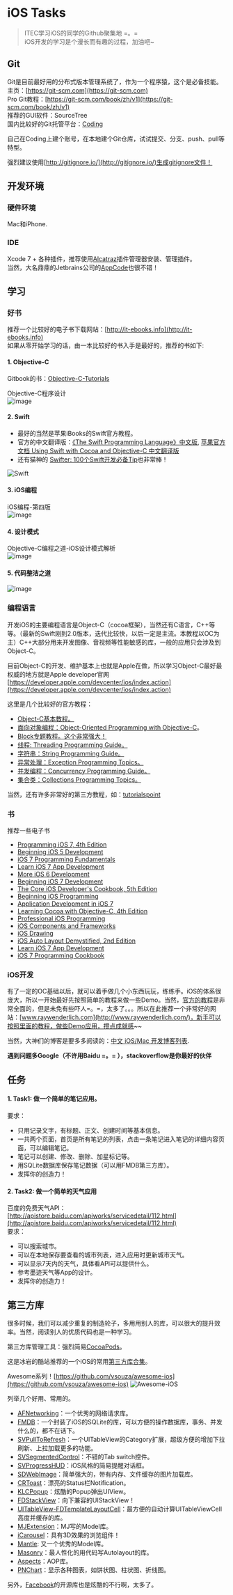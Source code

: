 # iOS Tasks

>ITEC学习iOS的同学的Github聚集地 =。=  
>iOS开发的学习是个漫长而有趣的过程，加油吧~
	
## Git
Git是目前最好用的分布式版本管理系统了，作为一个程序猿，这个是必备技能。  
主页：[https://git-scm.com](https://git-scm.com)  
Pro Git教程：[https://git-scm.com/book/zh/v1](https://git-scm.com/book/zh/v1)  
推荐的GUI软件：SourceTree  
国内比较好的Git托管平台：[Coding](https://git-scm.com/book/zh/v1)

自己在Coding上建个账号，在本地建个Git仓库，试试提交、分支、push、pull等特型。

强烈建议使用[http://gitignore.io/](http://gitignore.io/)生成gitignore文件！

## 开发环境
### 硬件环境
Mac和iPhone.

### IDE
Xcode 7 + 各种插件，推荐使用[Alcatraz](http://alcatraz.io/)插件管理器安装、管理插件。  
当然，大名鼎鼎的Jetbrains公司的[AppCode](https://www.jetbrains.com/objc)也很不错！


## 学习
### 好书
推荐一个比较好的电子书下载网站：[http://it-ebooks.info](http://it-ebooks.info)  
如果从零开始学习的话，由一本比较好的书入手是最好的，推荐的书如下:

#### 1. Objective-C

Gitbook的书：[Objective-C-Tutorials](https://www.gitbook.com/book/tangjr/objective-c-tutorials/details)

Objective-C程序设计  
![image](http://7nj2iz.com1.z0.glb.clouddn.com/github_ios_tasks_1.jpg?imageView2/0/w/200/h/200)

#### 2. Swift 
* 最好的当然是苹果iBooks的Swift官方教程。
* 官方的中文翻译版：[《The Swift Programming Language》中文版](https://www.gitbook.com/book/numbbbbb/-the-swift-programming-language-/details), [
苹果官方文档 Using Swift with Cocoa and Objective-C 中文翻译版](https://www.gitbook.com/book/mengxiangpingx/using-swift-with-cocoa-and-objective-c/details)
* 还有猫神的 [Swifter: 100个Swift开发必备Tip](http://product.dangdang.com/23695580.html)也非常棒！

![Swift](http://7nj2iz.com1.z0.glb.clouddn.com/github_ios_tasks_6.jpg?imageView2/0/w/200/h/200)

#### 3. iOS编程
iOS编程-第四版  
![image](http://7nj2iz.com1.z0.glb.clouddn.com/github_ios_tasks_2.jpg?imageView2/0/w/200/h/200)

#### 4. 设计模式
Objective-C编程之道-iOS设计模式解析  
![image](http://7nj2iz.com1.z0.glb.clouddn.com/github_ios_tasks_4.jpg?imageView2/0/w/200/h/200)

#### 5. 代码整洁之道
![image](http://7nj2iz.com1.z0.glb.clouddn.com/github_ios_tasks_5.jpg?imageView2/0/w/200/h/200)

### 编程语言
开发iOS的主要编程语言是Object-C（cocoa框架），当然还有C语言，C++等等。（最新的Swift刚到2.0版本，迭代比较快，以后一定是主流。本教程以OC为主）C++大部分用来开发图像、音视频等性能敏感的库，一般的应用只会涉及到Object-C。

目前Object-C的开发、维护基本上也就是Apple在做，所以学习Object-C最好最权威的地方就是Apple developer官网[https://developer.apple.com/devcenter/ios/index.action](https://developer.apple.com/devcenter/ios/index.action)

这里是几个比较好的官方教程：
* [Object-C基本教程。](https://developer.apple.com/library/mac/documentation/cocoa/conceptual/ProgrammingWithObjectiveC/Introduction/Introduction.html)
* [面向对象编程：Object-Oriented Programming with Objective-C](https://developer.apple.com/library/ios/documentation/Cocoa/Conceptual/OOP_ObjC/Introduction/Introduction.html#//apple_ref/doc/uid/TP40005149)。
* [Block专题教程。这个非常强大！](https://developer.apple.com/library/ios/documentation/Cocoa/Conceptual/Blocks/Articles/00_Introduction.html#//apple_ref/doc/uid/TP40007502)
* [线程: Threading Programming Guide。](https://developer.apple.com/library/ios/documentation/Cocoa/Conceptual/Multithreading/Introduction/Introduction.html#//apple_ref/doc/uid/10000057i)
* [字符串：String Programming Guide。](https://developer.apple.com/library/ios/documentation/Cocoa/Conceptual/Strings/introStrings.html#//apple_ref/doc/uid/10000035i)
* [异常处理：Exception Programming Topics。](https://developer.apple.com/library/ios/documentation/Cocoa/Conceptual/Exceptions/Exceptions.html#//apple_ref/doc/uid/10000012i)
* [并发编程：Concurrency Programming Guide。](https://developer.apple.com/library/ios/documentation/General/Conceptual/ConcurrencyProgrammingGuide/Introduction/Introduction.html#//apple_ref/doc/uid/TP40008091)
* [集合类：Collections Programming Topics。](https://developer.apple.com/library/ios/documentation/Cocoa/Conceptual/Collections/Collections.html#//apple_ref/doc/uid/10000034i)

当然，还有许多非常好的第三方教程，如：[tutorialspoint](http://www.tutorialspoint.com/objective_c/index.htm)

### 书
推荐一些电子书

* [Programming iOS 7, 4th Edition](http://it-ebooks.info/book/3138/)
* [Beginning iOS 5 Development](http://it-ebooks.info/book/508/)
* [iOS 7 Programming Fundamentals](http://it-ebooks.info/book/3084/)
* [Learn iOS 7 App Development](http://it-ebooks.info/book/3143/)
* [More iOS 6 Development](http://www.it-ebooks.info/book/1973/)
* [Beginning iOS 7 Development](http://www.it-ebooks.info/book/3901/)
* [The Core iOS Developer's Cookbook, 5th Edition](http://www.it-ebooks.info/book/3675/)
* [Beginning iOS Programming](http://www.it-ebooks.info/book/3663/)
* [Application Development in iOS 7](http://www.it-ebooks.info/book/3545/)
* [Learning Cocoa with Objective-C, 4th Edition](http://www.it-ebooks.info/book/3323/)
* [Professional iOS Programming](http://www.it-ebooks.info/book/3834/)
* [iOS Components and Frameworks](http://www.it-ebooks.info/book/3684/)
* [iOS Drawing](http://www.it-ebooks.info/book/3683/)
* [iOS Auto Layout Demystified, 2nd Edition](http://www.it-ebooks.info/book/3681/)
* [Learn iOS 7 App Development](http://www.it-ebooks.info/book/3143/)
* [iOS 7 Programming Cookbook](http://www.it-ebooks.info/book/3083/)

### iOS开发
有了一定的OC基础以后，就可以着手做几个小东西玩玩，练练手。iOS的体系很庞大，所以一开始最好先按照简单的教程来做一些Demo。当然，[官方的教程](https://developer.apple.com/library/ios/navigation/#)是非常全面的，但是未免有些吓人=。=，太多了。。。所以在此推荐一个非常好的网站：[www.raywenderlich.com](http://www.raywenderlich.com/)，新手可以按照里面的教程，做些Demo应用，攒点成就感~~

当然，大神们的博客是要多多阅读的：[中文 iOS/Mac 开发博客列表](https://github.com/tangqiaoboy/iOSBlogCN).

**遇到问题多Google（不许用Baidu =。= ），stackoverflow是你最好的伙伴**

## 任务
#### 1. Task1: 做一个简单的笔记应用。  
要求：
* 只用记录文字，有标题、正文、创建时间等基本信息。
* 一共两个页面，首页是所有笔记的列表，点击一条笔记进入笔记的详细内容页面，可以编辑笔记。
* 笔记可以创建、修改、删除、加星标记等。
* 用SQLite数据库保存笔记数据（可以用FMDB第三方库）。
* 发挥你的创造力！

#### 2. Task2: 做一个简单的天气应用  
百度的免费天气API：[http://apistore.baidu.com/apiworks/servicedetail/112.html](http://apistore.baidu.com/apiworks/servicedetail/112.html)  
要求：
* 可以搜索城市。
* 可以在本地保存要查看的城市列表，进入应用时更新城市天气。
* 可以显示7天内的天气，具体看API可以提供什么。
* 参考墨迹天气等App的设计。
* 发挥你的创造力！

## 第三方库
很多时候，我们可以减少重复的制造轮子，多用用别人的库，可以很大的提升效率。当然，阅读别人的优质代码也是一种学习。

第三方库管理工具：强烈简易[CocoaPods](http://cocoapods.org/)。

这是冰岩的酷站推荐的一个iOS的常用[第三方库合集](http://github.ibireme.com/github/list/ios/)。

Awesome系列！[https://github.com/vsouza/awesome-ios](https://github.com/vsouza/awesome-ios)
![Awesome-iOS](https://github.com/vsouza/awesome-ios/raw/master/awesome_logo.png)

列举几个好用、常用的。

* [AFNetworking](https://github.com/AFNetworking/AFNetworking)：一个优秀的网络请求库。
* [FMDB](https://github.com/ccgus/fmdb)：一个封装了iOS的SQLite的库，可以方便的操作数据库，事务、并发什么的，都不在话下。
* [SVPullToRefresh](https://github.com/samvermette/SVPullToRefresh)：一个UITableView的Category扩展，超级方便的增加下拉刷新、上拉加载更多的功能。
* [SVSegmentedControl](https://github.com/samvermette/SVSegmentedControl)：不错的Tab switch控件。
* [SVProgressHUD](https://github.com/TransitApp/SVProgressHUD)：iOS风格的简易提醒对话框。
* [SDWebImage](https://github.com/rs/SDWebImage)：简单强大的，带有内存、文件缓存的图片加载库。
* [CRToast](https://github.com/cruffenach/CRToast)：漂亮的Status栏Notification。
* [KLCPopup](https://github.com/jmascia/KLCPopup)：炫酷的Popup弹出UIView。
* [FDStackView](https://github.com/forkingdog/FDStackView)：向下兼容的UIStackView！
* [UITableView-FDTemplateLayoutCell](https://github.com/forkingdog/UITableView-FDTemplateLayoutCell)：最方便的自动计算UITableViewCell高度并缓存的库。
* [MJExtension](https://github.com/CoderMJLee/MJExtension)：MJ写的Model库。
* [iCarousel](https://github.com/nicklockwood/iCarousel)：具有3D效果的浏览组件！
* [Mantle](https://github.com/Mantle/Mantle): 又一个优秀的Model库。
* [Masonry](https://github.com/SnapKit/Masonry)：最人性化的用代码写Autolayout的库。
* [Aspects](https://github.com/steipete/Aspects)：AOP库。
* [PNChart](https://github.com/kevinzhow/PNChart)：显示各种图表，如饼状图、柱状图、折线图。

另外，[Facebook](https://github.com/facebook)的开源库也是炫酷的不行啊，太多了。
